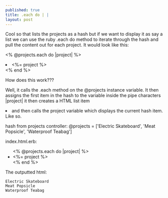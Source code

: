 ```yaml
---
published: true
title: .each do | |
layout: post
---
```

Cool so that lists the projects as a hash but if we want to display it as say a list we can use the ruby .each do method to iterate through the hash and pull the content out for each project. It would look like this:

<% @projects.each do |project| %>
    <li><%= project %></li>
<% end %>


How does this work???

Well, it calls the .each method on the @projects instance variable. It then assigns the first item in the hash to the variable inside the pipe characters |project| 
it then creates a HTML list item <li> and then calls the project variable which displays the current hash item. Like so.

hash from projects controller:     @projects = ['Electric Skateboard', 'Meat Popsicle', 'Waterproof Teabag']

index.html.erb:

<ul>
<% @projects.each do |project| %>
    <li><%= project %></li>
<% end %>
</ul>

The outputted html:


    Electric Skateboard
    Meat Popsicle
    Waterproof Teabag
